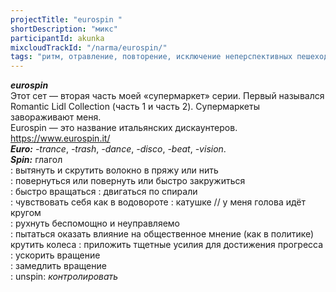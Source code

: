 ```yaml
---
projectTitle: "eurospin "
shortDescription: "микс"
participantId: akunka
mixcloudTrackId: "/narma/eurospin/"
tags: "ритм, отравление, повторение, исключение неперспективных пешеходов, совпадание"
---
```


**_eurospin_**  
Этот сет — вторая часть моей «супермаркет» серии. Первый назывался Romantic Lidl Collection (часть 1 и часть 2). Супермаркеты завораживают меня.  
Eurospin — это название итальянских дискаунтеров.  
https://www.eurospin.it/  
**_Euro:_** _-trance_, _-trash_, _-dance_, _-disco_, _-beat_, _-vision_.  
**_Spin:_** глагол  
: вытянуть и скрутить волокно в пряжу или нить  
: повернуться или повернуть или быстро закружиться  
: быстро вращаться : двигаться по спирали  
: чувствовать себя как в водовороте : катушке // у меня голова идёт кругом  
: рухнуть беспомощно и неуправляемо  
:  пытаться оказать влияние на общественное мнение (как в политике)  
крутить колеса : приложить тщетные усилия для достижения прогресса  
: ускорить вращение  
: замедлить вращение  
: unspin: _контролировать_
